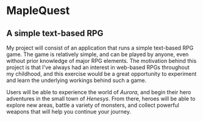 # MapleQuest

## A simple text-based RPG

My project will consist of an application that runs a simple text-based RPG game. The game is relatively simple, and
can be played by anyone, even without prior knowledge of major RPG elements. The motivation behind this project is that 
I've always had an interest in web-based RPGs throughout my childhood, and this exercise would be a great opportunity
to experiment and learn the underlying workings behind such a game.

Users will be able to experience the world of *Aurora*, and begin their hero adventures in the small town of *Henesys*.
From there, heroes will be able to explore new areas, battle a variety of monsters, and collect powerful weapons
that will help you continue your journey. 

